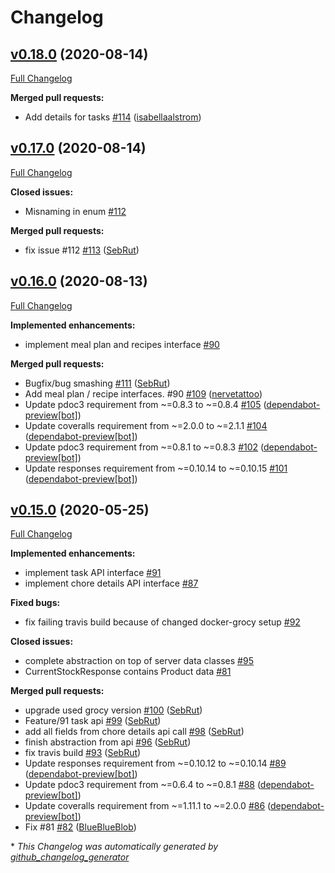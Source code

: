 # Changelog

## [v0.18.0](https://github.com/SebRut/pygrocy/tree/v0.18.0) (2020-08-14)

[Full Changelog](https://github.com/SebRut/pygrocy/compare/v0.17.0...v0.18.0)

**Merged pull requests:**

- Add details for tasks [\#114](https://github.com/SebRut/pygrocy/pull/114) ([isabellaalstrom](https://github.com/isabellaalstrom))

## [v0.17.0](https://github.com/SebRut/pygrocy/tree/v0.17.0) (2020-08-14)

[Full Changelog](https://github.com/SebRut/pygrocy/compare/v0.16.0...v0.17.0)

**Closed issues:**

- Misnaming in enum [\#112](https://github.com/SebRut/pygrocy/issues/112)

**Merged pull requests:**

- fix issue \#112 [\#113](https://github.com/SebRut/pygrocy/pull/113) ([SebRut](https://github.com/SebRut))

## [v0.16.0](https://github.com/SebRut/pygrocy/tree/v0.16.0) (2020-08-13)

[Full Changelog](https://github.com/SebRut/pygrocy/compare/v0.15.0...v0.16.0)

**Implemented enhancements:**

- implement meal plan and recipes interface [\#90](https://github.com/SebRut/pygrocy/issues/90)

**Merged pull requests:**

- Bugfix/bug smashing [\#111](https://github.com/SebRut/pygrocy/pull/111) ([SebRut](https://github.com/SebRut))
-  Add meal plan / recipe interfaces. \#90  [\#109](https://github.com/SebRut/pygrocy/pull/109) ([nervetattoo](https://github.com/nervetattoo))
- Update pdoc3 requirement from ~=0.8.3 to ~=0.8.4 [\#105](https://github.com/SebRut/pygrocy/pull/105) ([dependabot-preview[bot]](https://github.com/apps/dependabot-preview))
- Update coveralls requirement from ~=2.0.0 to ~=2.1.1 [\#104](https://github.com/SebRut/pygrocy/pull/104) ([dependabot-preview[bot]](https://github.com/apps/dependabot-preview))
- Update pdoc3 requirement from ~=0.8.1 to ~=0.8.3 [\#102](https://github.com/SebRut/pygrocy/pull/102) ([dependabot-preview[bot]](https://github.com/apps/dependabot-preview))
- Update responses requirement from ~=0.10.14 to ~=0.10.15 [\#101](https://github.com/SebRut/pygrocy/pull/101) ([dependabot-preview[bot]](https://github.com/apps/dependabot-preview))

## [v0.15.0](https://github.com/SebRut/pygrocy/tree/v0.15.0) (2020-05-25)

[Full Changelog](https://github.com/SebRut/pygrocy/compare/v0.14.0...v0.15.0)

**Implemented enhancements:**

- implement task API interface [\#91](https://github.com/SebRut/pygrocy/issues/91)
- implement chore details API interface [\#87](https://github.com/SebRut/pygrocy/issues/87)

**Fixed bugs:**

- fix failing travis build because of changed docker-grocy setup [\#92](https://github.com/SebRut/pygrocy/issues/92)

**Closed issues:**

- complete abstraction on top of server data classes [\#95](https://github.com/SebRut/pygrocy/issues/95)
- CurrentStockResponse contains Product data [\#81](https://github.com/SebRut/pygrocy/issues/81)

**Merged pull requests:**

- upgrade used grocy version [\#100](https://github.com/SebRut/pygrocy/pull/100) ([SebRut](https://github.com/SebRut))
- Feature/91 task api [\#99](https://github.com/SebRut/pygrocy/pull/99) ([SebRut](https://github.com/SebRut))
- add all fields from chore details api call [\#98](https://github.com/SebRut/pygrocy/pull/98) ([SebRut](https://github.com/SebRut))
- finish abstraction from api [\#96](https://github.com/SebRut/pygrocy/pull/96) ([SebRut](https://github.com/SebRut))
- fix travis build [\#93](https://github.com/SebRut/pygrocy/pull/93) ([SebRut](https://github.com/SebRut))
- Update responses requirement from ~=0.10.12 to ~=0.10.14 [\#89](https://github.com/SebRut/pygrocy/pull/89) ([dependabot-preview[bot]](https://github.com/apps/dependabot-preview))
- Update pdoc3 requirement from ~=0.6.4 to ~=0.8.1 [\#88](https://github.com/SebRut/pygrocy/pull/88) ([dependabot-preview[bot]](https://github.com/apps/dependabot-preview))
- Update coveralls requirement from ~=1.11.1 to ~=2.0.0 [\#86](https://github.com/SebRut/pygrocy/pull/86) ([dependabot-preview[bot]](https://github.com/apps/dependabot-preview))
- Fix \#81 [\#82](https://github.com/SebRut/pygrocy/pull/82) ([BlueBlueBlob](https://github.com/BlueBlueBlob))



\* *This Changelog was automatically generated by [github_changelog_generator](https://github.com/github-changelog-generator/github-changelog-generator)*
